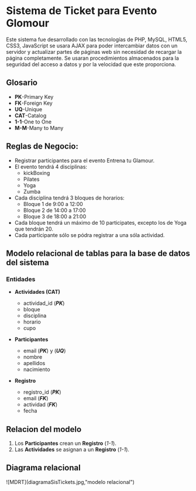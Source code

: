 # Sistema de Ticket para Evento Glomour

Este sistema fue desarrollado con las tecnologías de PHP, MySQL, HTML5, CSS3, JavaScript se usara AJAX para poder intercambiar datos con un servidor y actualizar partes de páginas web sin necesidad de recargar la página completamente. Se usaran procedimientos almacenados para la seguridad del acceso a datos y por la velocidad que este proporciona.

## Glosario
- **PK**-Primary Key
- **FK**-Foreign Key
- **UQ**-Unique
- **CAT**-Catalog
- **1-1**-One to One
- **M-M**-Many to Many

## Reglas de Negocio:
- Registrar participantes para el evento Entrena tu Glamour.
- El evento tendrá 4 disciplinas:
   - kickBoxing
   - Pilates
   - Yoga
   - Zumba
- Cada disciplina tendrá 3 bloques de horarios:
   - Bloque 1 de 9:00 a 12:00
   - Bloque 2 de 14:00 a 17:00
   - Bloque 3 de 18:00 a 21:00
- Cada bloque tendrá un máximo de 10 participates, excepto los de Yoga que tendrán 20.
- Cada participante sólo se pódra registrar a una sóla actividad.

## Modelo relacional de tablas para la base de datos del sistema

### Entidades

- **Actividades (CAT)**
   - actividad_id (***PK***)
   - bloque
   - disciplina
   - horario
   - cupo

- **Participantes**
   - email (***PK***) y (***UQ***)
   - nombre
   - apellidos
   - nacimiento

- **Registro**
   - registro_id (***PK***)
   - email (***FK***)
   - actividad (***FK***)
   - fecha

## Relacion del modelo
   1. Los **Participantes** crean un **Registro** (*1-1*).
   1. Las **Actividades** se asignan a un **Registro** (*1-1*).

## Diagrama relacional

![MDRT](diagramaSisTickets.jpg,"modelo relacional")
